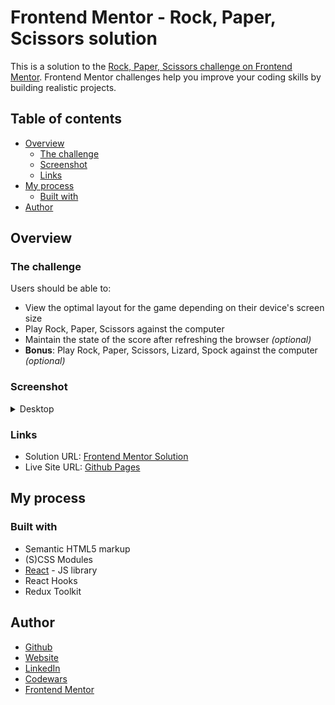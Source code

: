 # Frontend Mentor - Rock, Paper, Scissors solution

This is a solution to the [Rock, Paper, Scissors challenge on Frontend Mentor](https://www.frontendmentor.io/challenges/rock-paper-scissors-game-pTgwgvgH). Frontend Mentor challenges help you improve your coding skills by building realistic projects.

## Table of contents

- [Overview](#overview)
  - [The challenge](#the-challenge)
  - [Screenshot](#screenshot)
  - [Links](#links)
- [My process](#my-process)
  - [Built with](#built-with)
- [Author](#author)

## Overview

### The challenge

Users should be able to:

- View the optimal layout for the game depending on their device's screen size
- Play Rock, Paper, Scissors against the computer
- Maintain the state of the score after refreshing the browser _(optional)_
- **Bonus**: Play Rock, Paper, Scissors, Lizard, Spock against the computer _(optional)_

### Screenshot

<details>
  <summary>Desktop</summary>

<img src="./screenshots/desktop-default.png" alt="screenshot of desktop resolution project" width="700"/>
<img src="./screenshots/desktop-result.png" alt="screenshot of desktop resolution project" width="700"/>
<img src="./screenshots/desktop-rules.png" alt="screenshot of desktop resolution project" width="700"/>

</details>

### Links

- Solution URL: [Frontend Mentor Solution](https://www.frontendmentor.io/solutions/rock-paper-scissors-game-using-scss-modules-react-redux-toolkit-Bk5hEOVmc)
- Live Site URL: [Github Pages](https://rmzvr.github.io/rock-paper-scissors-game/)

## My process

### Built with

- Semantic HTML5 markup
- (S)CSS Modules
- [React](https://reactjs.org/) - JS library
- React Hooks
- Redux Toolkit

## Author

- [Github](https://github.com/rmzvr)
- [Website](https://rmzvr.dev)
- [LinkedIn](https://www.linkedin.com/in/rmzvr)
- [Codewars](https://www.codewars.com/users/rmzvr)
- [Frontend Mentor](https://www.frontendmentor.io/profile/rmzvr)
